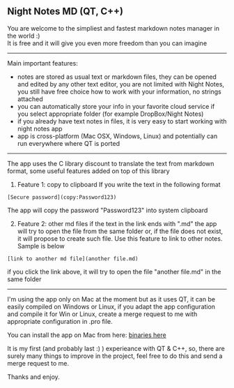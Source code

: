 ## Night Notes MD (QT, C++)

You are welcome to the simpliest and fastest markdown notes manager in the world :)   
It is free and it will give you even more freedom than you can imagine 

----- 

Main important features:
- notes are stored as usual text or markdown files, they can be opened and edited by any other text editor, you are not limited with Night Notes, you still have free choice how to work with your information, no strings attached
- you can automatically store your info in your favorite cloud service if you select appropriate folder (for example DropBox/Night Notes)
- if you already have text notes in files, it is very easy to start working with night notes app
- app is cross-platform (Mac OSX, Windows, Linux) and potentially can run everywhere where QT is ported

----

The app uses the C library discount to translate the text from markdown format, some useful features added on top of this library

1. Feature 1: copy to clipboard
If you write the text in the following format
```
[Secure password](copy:Password123)
```
The app will copy the password "Password123" into system clipboard

2. Feature 2: other md files
if the text in the link ends with ".md" the app will try to open the file from the same folder or, if the file does not exist, it will propose to create such file. Use this feature to link to other notes. Sample is below
```
[link to another md file](another file.md)
```
if you click the link above, it will try to open the file "another file.md" in the same folder

-----

I'm using the app only on Mac at the moment but as it uses QT, it can be easily compiled on Windows or Linux, if you adapt the app configuration and compile it for Win or Linux, create a merge request to me with appropriate configuration in .pro file.

You can install the app on Mac from here: [binaries here](https://gitlab.com/bykovme/nightnotes/tree/master/Downloads/Mac)

It is my first (and probably last :) ) experieance with QT & C++, so, there are surely many things to improve in the project, feel free to do this and send a merge request to me.

Thanks and enjoy.



